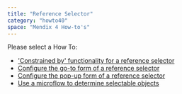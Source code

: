 ```yaml
---
title: "Reference Selector"
category: "howto40"
space: "Mendix 4 How-to's"
---
```

Please select a How To:

*   ['Constrained by' functionality for a reference selector](2621472)
*   [Configure the go-to form of a reference selector](Configure+the+go+to+form+of+a+reference+selector)
*   [Configure the pop-up form of a reference selector](Configure+the+pop+up+form+of+a+reference+selector)
*   [Use a microflow to determine selectable objects](Use+a+microflow+to+determine+selectable+objects)